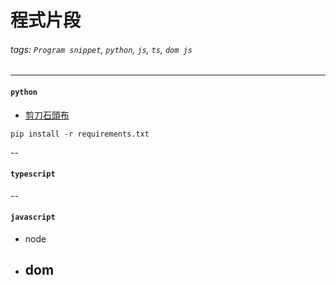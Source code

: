 # 程式片段

###### tags: `Program snippet`, `python`, `js`, `ts`, `dom js`

---

#### `python`

- [剪刀石頭布](/python/剪刀石頭布)

```cmd=
pip install -r requirements.txt
```

--

#### `typescript`

--

#### `javascript`

- node
- ## dom
